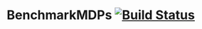 # BenchmarkMDPs [![Build Status](https://github.com/sarulinkaa82/BenchmarkMDPs.jl/actions/workflows/CI.yml/badge.svg?branch=main)](https://github.com/sarulinkaa82/BenchmarkMDPs.jl/actions/workflows/CI.yml?query=branch%3Amain)
